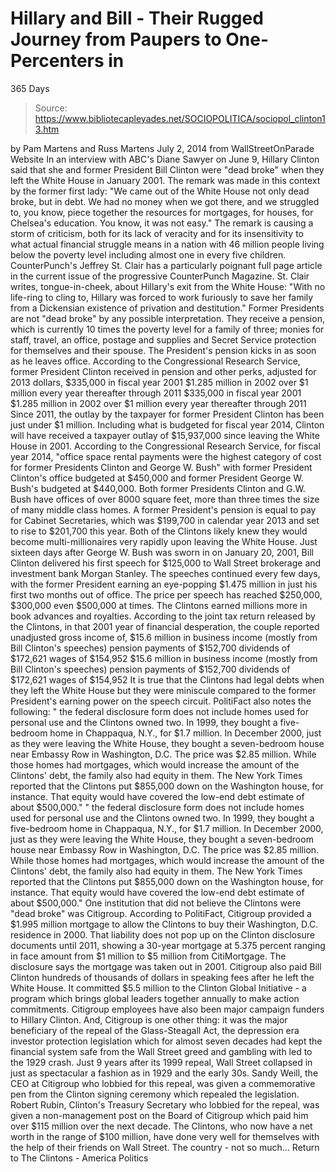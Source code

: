 # Hillary and Bill - Their Rugged Journey from Paupers to One-Percenters in 
365 Days

> Source: https://www.bibliotecapleyades.net/SOCIOPOLITICA/sociopol_clinton13.htm

by Pam Martens and Russ Martens July 2, 2014 from WallStreetOnParade Website
In an interview with ABC's Diane Sawyer on June 9, Hillary Clinton said that she and former President Bill Clinton were "dead broke" when they left the White House in January 2001.
The remark was made in this context by the former first lady: "We came out of the White House not only dead broke, but in debt. We had no money when we got there, and we struggled to, you know, piece together the resources for mortgages, for houses, for Chelsea's education. You know, it was not easy." The remark is causing a storm of criticism, both for its lack of veracity and for its insensitivity to what actual financial struggle means in a nation with 46 million people living below the poverty level including almost one in every five children. CounterPunch's Jeffrey St. Clair has a particularly poignant full page article in the current issue of the progressive CounterPunch Magazine.
St. Clair writes, tongue-in-cheek, about Hillary's exit from the White House:
"With no life-ring to cling to, Hillary was forced to work furiously to save her family from a Dickensian existence of privation and destitution."
Former Presidents are not "dead broke" by any possible interpretation.
They receive a pension, which is currently 10 times the poverty level for a family of three; monies for staff, travel, an office, postage and supplies and Secret Service protection for themselves and their spouse. The President's pension kicks in as soon as he leaves office.
According to the Congressional Research Service, former President Clinton received in pension and other perks, adjusted for 2013 dollars,
$335,000 in fiscal year 2001 $1.285 million in 2002 over $1 million every year thereafter through 2011
$335,000 in fiscal year 2001
$1.285 million in 2002
over $1 million every year thereafter through 2011
Since 2011, the outlay by the taxpayer for former President Clinton has been just under $1 million.
Including what is budgeted for fiscal year 2014, Clinton will have received a taxpayer outlay of $15,937,000 since leaving the White House in 2001. According to the Congressional Research Service, for fiscal year 2014,
"office space rental payments were the highest category of cost for former Presidents Clinton and George W. Bush" with former President Clinton's office budgeted at $450,000 and former President George W. Bush's budgeted at $440,000.
Both former Presidents Clinton and G.W. Bush have offices of over 8000 square feet, more than three times the size of many middle class homes. A former President's pension is equal to pay for Cabinet Secretaries, which was $199,700 in calendar year 2013 and set to rise to $201,700 this year. Both of the Clintons likely knew they would become multi-millionaires very rapidly upon leaving the White House.
Just sixteen days after George W. Bush was sworn in on January 20, 2001, Bill Clinton delivered his first speech for $125,000 to Wall Street brokerage and investment bank Morgan Stanley. The speeches continued every few days, with the former President earning an eye-popping $1.475 million in just his first two months out of office.
The price per speech has reached $250,000, $300,000 even $500,000 at times. The Clintons earned millions more in book advances and royalties. According to the joint tax return released by the Clintons, in that 2001 year of financial desperation, the couple reported unadjusted gross income of,
$15.6 million in business income (mostly from Bill Clinton's speeches) pension payments of $152,700 dividends of $172,621 wages of $154,952
$15.6 million in business income (mostly from Bill Clinton's speeches)
pension payments of $152,700
dividends of $172,621
wages of $154,952
It is true that the Clintons had legal debts when they left the White House but they were miniscule compared to the former President's earning power on the speech circuit. PolitiFact also notes the following:
" the federal disclosure form does not include homes used for personal use and the Clintons owned two. In 1999, they bought a five-bedroom home in Chappaqua, N.Y., for $1.7 million. In December 2000, just as they were leaving the White House, they bought a seven-bedroom house near Embassy Row in Washington, D.C. The price was $2.85 million. While those homes had mortgages, which would increase the amount of the Clintons' debt, the family also had equity in them. The New York Times reported that the Clintons put $855,000 down on the Washington house, for instance. That equity would have covered the low-end debt estimate of about $500,000."
" the federal disclosure form does not include homes used for personal use and the Clintons owned two.
In 1999, they bought a five-bedroom home in Chappaqua, N.Y., for $1.7 million. In December 2000, just as they were leaving the White House, they bought a seven-bedroom house near Embassy Row in Washington, D.C.
The price was $2.85 million. While those homes had mortgages, which would increase the amount of the Clintons' debt, the family also had equity in them. The New York Times reported that the Clintons put $855,000 down on the Washington house, for instance.
That equity would have covered the low-end debt estimate of about $500,000."
One institution that did not believe the Clintons were "dead broke" was Citigroup.
According to PolitiFact, Citigroup provided a $1.995 million mortgage to allow the Clintons to buy their Washington, D.C. residence in 2000. That liability does not pop up on the Clinton disclosure documents until 2011, showing a 30-year mortgage at 5.375 percent ranging in face amount from $1 million to $5 million from CitiMortgage.
The disclosure says the mortgage was taken out in 2001. Citigroup also paid Bill Clinton hundreds of thousands of dollars in speaking fees after he left the White House. It committed $5.5 million to the Clinton Global Initiative - a program which brings global leaders together annually to make action commitments.
Citigroup employees have also been major campaign funders to Hillary Clinton. And, Citigroup is one other thing:
it was the major beneficiary of the repeal of the Glass-Steagall Act, the depression era investor protection legislation which for almost seven decades had kept the financial system safe from the Wall Street greed and gambling with led to the 1929 crash.
Just 9 years after its 1999 repeal, Wall Street collapsed in just as spectacular a fashion as in 1929 and the early 30s. Sandy Weill, the CEO at Citigroup who lobbied for this repeal, was given a commemorative pen from the Clinton signing ceremony which repealed the legislation.
Robert Rubin, Clinton's Treasury Secretary who lobbied for the repeal, was given a non-management post on the Board of Citigroup which paid him over $115 million over the next decade. The Clintons, who now have a net worth in the range of $100 million, have done very well for themselves with the help of their friends on Wall Street.
The country - not so much...
Return to The Clintons - America Politics
